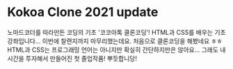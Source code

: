 # Kokoa Clone 2021 update
노마드코더를 따라만든 코딩의 기초 '코코아톡 클론코딩'!
HTML과 CSS를 배우는 기초강좌입니다...
이번에 찰랜지까지 마무리했는데요.
처음으로 클론코딩을 해봤네요 ㅎㅎ
HTML과 CSS는 프로그래밍 언어는 아니지만 확실히 간단하지만은 않아요...
그래도 내시간을 투자해서 만들어진 첫 졸업작품! 뿌듯합니당!




